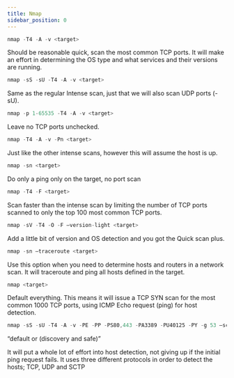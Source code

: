 ```yaml
---
title: Nmap
sidebar_position: 0
---
```


```jsx title="1- Intense scan"
nmap -T4 -A -v <target>
```

Should be reasonable quick, scan the most common TCP ports. It will make an effort in determining the OS type and what services and their versions are running.

```jsx title="2- Intense scan plus UDP"
nmap -sS -sU -T4 -A -v <target>
```

Same as the regular Intense scan, just that we will also scan UDP ports (-sU).

```jsx title="3- Intense scan, all TCP ports"
nmap -p 1-65535 -T4 -A -v <target>
```

Leave no TCP ports unchecked.

```jsx title="4- Intense scan, no ping"
nmap -T4 -A -v -Pn <target>
```

Just like the other intense scans, however this will assume the host is up.

```jsx title="5- Ping scan"
nmap -sn <target>
```

Do only a ping only on the target, no port scan

```jsx title="6- Quick scan"
nmap -T4 -F <target>
```

Scan faster than the intense scan by limiting the number of TCP ports scanned to only the top 100 most common TCP ports.

```jsx title="7- Quick scan plus"
nmap -sV -T4 -O -F –version-light <target>
```

Add a little bit of version and OS detection and you got the Quick scan plus.

```jsx title="8- Quick traceroute"
nmap -sn –traceroute <target>
```

Use this option when you need to determine hosts and routers in a network scan. It will traceroute and ping all hosts defined in the target.

```jsx title="9- Regular scan"
nmap <target>
```

Default everything. This means it will issue a TCP SYN scan for the most common 1000 TCP ports, using ICMP Echo request (ping) for host detection.

```jsx title="10- Slow comprehensive scan"
nmap -sS -sU -T4 -A -v -PE -PP -PS80,443 -PA3389 -PU40125 -PY -g 53 –script
```

“default or (discovery and safe)” <target>

It will put a whole lot of effort into host detection, not giving up if the initial ping request fails. It uses three different protocols in order to detect the hosts; TCP, UDP and SCTP